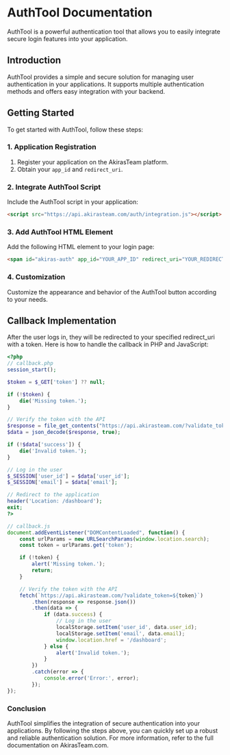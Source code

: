 # AuthTool Documentation

AuthTool is a powerful authentication tool that allows you to easily integrate secure login features into your application.

## Introduction

AuthTool provides a simple and secure solution for managing user authentication in your applications. It supports multiple authentication methods and offers easy integration with your backend.

## Getting Started

To get started with AuthTool, follow these steps:

### 1. Application Registration

1. Register your application on the AkirasTeam platform.
2. Obtain your `app_id` and `redirect_uri`.

### 2. Integrate AuthTool Script

Include the AuthTool script in your application:

```html
<script src="https://api.akirasteam.com/auth/integration.js"></script>
```

### 3. Add AuthTool HTML Element

Add the following HTML element to your login page:

```html
<span id="akiras-auth" app_id="YOUR_APP_ID" redirect_uri="YOUR_REDIRECT_URI"></span>
```

### 4. Customization

Customize the appearance and behavior of the AuthTool button according to your needs.

## Callback Implementation

After the user logs in, they will be redirected to your specified redirect_uri with a token. Here is how to handle the callback in PHP and JavaScript:

```php
<?php
// callback.php
session_start();

$token = $_GET['token'] ?? null;

if (!$token) {
    die('Missing token.');
}

// Verify the token with the API
$response = file_get_contents("https://api.akirasteam.com/?validate_token=$token");
$data = json_decode($response, true);

if (!$data['success']) {
    die('Invalid token.');
}

// Log in the user
$_SESSION['user_id'] = $data['user_id'];
$_SESSION['email'] = $data['email'];

// Redirect to the application
header('Location: /dashboard');
exit;
?>
```
```js
// callback.js
document.addEventListener("DOMContentLoaded", function() {
    const urlParams = new URLSearchParams(window.location.search);
    const token = urlParams.get('token');

    if (!token) {
        alert('Missing token.');
        return;
    }

    // Verify the token with the API
    fetch(`https://api.akirasteam.com/?validate_token=${token}`)
        .then(response => response.json())
        .then(data => {
            if (data.success) {
                // Log in the user
                localStorage.setItem('user_id', data.user_id);
                localStorage.setItem('email', data.email);
                window.location.href = '/dashboard';
            } else {
                alert('Invalid token.');
            }
        })
        .catch(error => {
            console.error('Error:', error);
        });
});
```

### Conclusion

AuthTool simplifies the integration of secure authentication into your applications. By following the steps above, you can quickly set up a robust and reliable authentication solution. For more information, refer to the full documentation on AkirasTeam.com.
